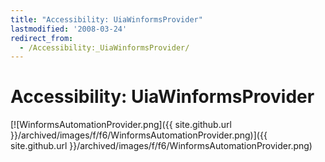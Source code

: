 ```yaml
---
title: "Accessibility: UiaWinformsProvider"
lastmodified: '2008-03-24'
redirect_from:
  - /Accessibility:_UiaWinformsProvider/
---
```


Accessibility: UiaWinformsProvider
==================================

[![WinformsAutomationProvider.png]({{ site.github.url }}/archived/images/f/f6/WinformsAutomationProvider.png)]({{ site.github.url }}/archived/images/f/f6/WinformsAutomationProvider.png)

